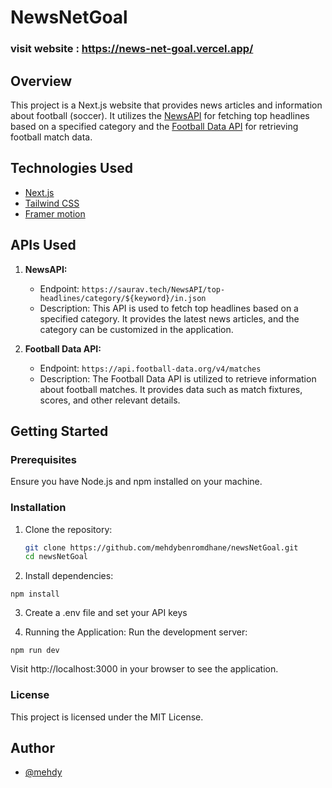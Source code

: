 # NewsNetGoal

### visit website : https://news-net-goal.vercel.app/
## Overview

This project is a Next.js website that provides news articles and information about football (soccer). It utilizes the [NewsAPI](https://saurav.tech/NewsAPI/) for fetching top headlines based on a specified category and the [Football Data API](https://www.football-data.org/) for retrieving football match data.

## Technologies Used

- [Next.js](https://nextjs.org/)
- [Tailwind CSS](https://tailwindcss.com/)
- [Framer motion](https://www.framer.com/motion/)

## APIs Used

1. **NewsAPI:**
   - Endpoint: `https://saurav.tech/NewsAPI/top-headlines/category/${keyword}/in.json`
   - Description: This API is used to fetch top headlines based on a specified category. It provides the latest news articles, and the category can be customized in the application.

2. **Football Data API:**
   - Endpoint: `https://api.football-data.org/v4/matches`
   - Description: The Football Data API is utilized to retrieve information about football matches. It provides data such as match fixtures, scores, and other relevant details.

## Getting Started

### Prerequisites

Ensure you have Node.js and npm installed on your machine.

### Installation

1. Clone the repository:

   ```bash
   git clone https://github.com/mehdybenromdhane/newsNetGoal.git
   cd newsNetGoal
    ``` 
2. Install dependencies:
```
npm install
```

3. Create a .env file and set your API keys

4. Running the Application:
  Run the development server:
```
npm run dev
```

Visit http://localhost:3000 in your browser to see the application.



### License
This project is licensed under the MIT License.


## Author

- [@mehdy](https://github.com/mehdybenromdhane)

